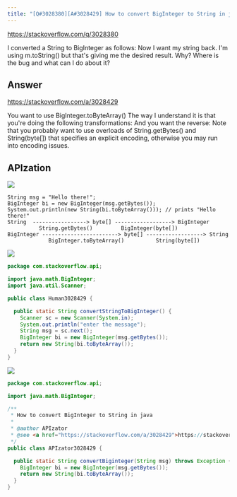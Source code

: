 ```yaml
---
title: "[Q#3028380][A#3028429] How to convert BigInteger to String in java"
---
```


https://stackoverflow.com/q/3028380

I converted a String to BigInteger as follows:
Now I want my string back. I&#x27;m using m.toString() but that&#x27;s giving me the desired result.
Why? Where is the bug and what can I do about it?

## Answer

https://stackoverflow.com/a/3028429

You want to use BigInteger.toByteArray()
The way I understand it is that you&#x27;re doing the following transformations:
And you want the reverse:
Note that you probably want to use overloads of String.getBytes() and String(byte[]) that specifies an explicit encoding, otherwise you may run into encoding issues.

## APIzation

<div class="code-3columns-row">

<div class="code-3columns-column">

<div><img src="/stackoverflow.png" /></div>

```plain
String msg = "Hello there!";
BigInteger bi = new BigInteger(msg.getBytes());
System.out.println(new String(bi.toByteArray())); // prints "Hello there!"
String  -----------------> byte[] ------------------> BigInteger
          String.getBytes()         BigInteger(byte[])
BigInteger ------------------------> byte[] ------------------> String
             BigInteger.toByteArray()          String(byte[])
```

</div>

<div class="code-3columns-column">

<div><img src="/human.png" /></div>

```java
package com.stackoverflow.api;

import java.math.BigInteger;
import java.util.Scanner;

public class Human3028429 {

  public static String convertStringToBigInteger() {
    Scanner sc = new Scanner(System.in);
    System.out.println("enter the message");
    String msg = sc.next();
    BigInteger bi = new BigInteger(msg.getBytes());
    return new String(bi.toByteArray());
  }
}

```

</div>

<div class="code-3columns-column">

<div><img src="/apizator.png" /></div>

```java
package com.stackoverflow.api;

import java.math.BigInteger;

/**
 * How to convert BigInteger to String in java
 *
 * @author APIzator
 * @see <a href="https://stackoverflow.com/a/3028429">https://stackoverflow.com/a/3028429</a>
 */
public class APIzator3028429 {

  public static String convertBiginteger(String msg) throws Exception {
    BigInteger bi = new BigInteger(msg.getBytes());
    return new String(bi.toByteArray());
  }
}

```

</div>

</div>